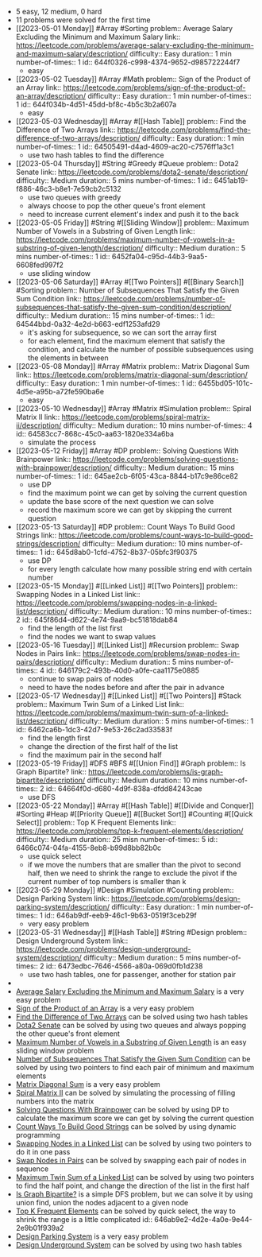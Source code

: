 - 5 easy, 12 medium, 0 hard
- 11 problems were solved for the first time
- [[2023-05-01 Monday]] #Array #Sorting 
  problem:: Average Salary Excluding the Minimum and Maximum Salary
  link:: https://leetcode.com/problems/average-salary-excluding-the-minimum-and-maximum-salary/description/
  difficulty:: Easy
  duration:: 1 min
  number-of-times:: 1
  id:: 644f0326-c998-4374-9652-d985722244f7
	- easy
- [[2023-05-02 Tuesday]] #Array #Math 
  problem:: Sign of the Product of an Array
  link:: https://leetcode.com/problems/sign-of-the-product-of-an-array/description/
  difficulty:: Easy
  duration:: 1 min
  number-of-times:: 1
  id:: 644f034b-4d51-45dd-bf8c-4b5c3b2a607a
	- easy
- [[2023-05-03 Wednesday]] #Array #[[Hash Table]] 
  problem:: Find the Difference of Two Arrays
  link:: https://leetcode.com/problems/find-the-difference-of-two-arrays/description/
  difficulty:: Easy
  duration:: 1 min
  number-of-times:: 1
  id:: 64505491-d4ad-4609-ac20-c7576ff1a3c1
	- use two hash tables to find the difference
- [[2023-05-04 Thursday]] #String #Greedy #Queue 
  problem:: Dota2 Senate
  link:: https://leetcode.com/problems/dota2-senate/description/
  difficulty:: Medium
  duration:: 5 mins
  number-of-times:: 1
  id:: 6451ab19-f886-46c3-b8e1-7e59cb2c5132
	- use two queues with greedy
	- always choose to pop the other queue's front element
	- need to increase current element's index and push it to the back
- [[2023-05-05 Friday]] #String #[[Sliding Window]] 
  problem:: Maximum Number of Vowels in a Substring of Given Length
  link:: https://leetcode.com/problems/maximum-number-of-vowels-in-a-substring-of-given-length/description/
  difficulty:: Medium
  duration:: 5 mins
  number-of-times:: 1
  id:: 6452fa04-c95d-44b3-9aa5-6608fed997f2
	- use sliding window
- [[2023-05-06 Saturday]] #Array #[[Two Pointers]] #[[Binary Search]] #Sorting 
  problem:: Number of Subsequences That Satisfy the Given Sum Condition
  link:: https://leetcode.com/problems/number-of-subsequences-that-satisfy-the-given-sum-condition/description/
  difficulty:: Medium
  duration:: 15 mins
  number-of-times:: 1
  id:: 64544bbd-0a32-4e2d-b663-edf1253afd29
	- it's asking for subsequence, so we can sort the array first
	- for each element, find the maximum element that satisfy the condition, and calculate the number of possible subsequences using the elements in between
- [[2023-05-08 Monday]] #Array #Matrix 
  problem:: Matrix Diagonal Sum
  link:: https://leetcode.com/problems/matrix-diagonal-sum/description/
  difficulty:: Easy
  duration:: 1 min
  number-of-times:: 1
  id:: 6455bd05-101c-4d5e-a95b-a72fe590ba6e
	- easy
- [[2023-05-10 Wednesday]] #Array #Matrix #Simulation 
  problem:: Spiral Matrix II
  link:: https://leetcode.com/problems/spiral-matrix-ii/description/
  difficulty:: Medium
  duration:: 10 mins
  number-of-times:: 4
  id:: 64583cc7-868c-45c0-aa63-1820e334a6ba
	- simulate the process
- [[2023-05-12 Friday]] #Array #DP 
  problem:: Solving Questions With Brainpower
  link:: https://leetcode.com/problems/solving-questions-with-brainpower/description/
  difficulty:: Medium
  duration:: 15 mins
  number-of-times:: 1
  id:: 645ae2cb-6f05-43ca-8844-b17c9e86ce82
	- use DP
	- find the maximum point we can get by solving the current question
	- update the base score of the next question we can solve
	- record the maximum score we  can get by skipping the current question
- [[2023-05-13 Saturday]] #DP 
  problem:: Count Ways To Build Good Strings
  link:: https://leetcode.com/problems/count-ways-to-build-good-strings/description/
  difficulty:: Medium
  duration:: 10 mins
  number-of-times:: 1
  id:: 645d8ab0-1cfd-4752-8b37-05bfc3f90375
	- use DP
	- for every length calculate how many possible string end with certain number
- [[2023-05-15 Monday]] #[[Linked List]] #[[Two Pointers]] 
  problem:: Swapping Nodes in a Linked List
  link:: https://leetcode.com/problems/swapping-nodes-in-a-linked-list/description/
  difficulty:: Medium
  duration:: 10 mins
  number-of-times:: 2
  id:: 645f86d4-d622-4e74-9aa9-bc51818dab84
	- find the length of the list first
	- find the nodes we want to swap values
- [[2023-05-16 Tuesday]] #[[Linked List]] #Recursion 
  problem:: Swap Nodes in Pairs
  link:: https://leetcode.com/problems/swap-nodes-in-pairs/description/
  difficulty:: Medium
  duration:: 5 mins
  number-of-times:: 4
  id:: 646179c2-493b-40d0-a0fe-caa1175e0885
	- continue to swap pairs of nodes
	- need to have the nodes before and after the pair in advance
- [[2023-05-17 Wednesday]] #[[Linked List]] #[[Two Pointers]] #Stack 
  problem:: Maximum Twin Sum of a Linked List
  link:: https://leetcode.com/problems/maximum-twin-sum-of-a-linked-list/description/
  difficulty:: Medium
  duration:: 5 mins
  number-of-times:: 1
  id:: 6462ca6b-1dc3-42d7-9e53-26c2ad33583f
	- find the length first
	- change the direction of the first half of the list
	- find the maximum pair in the second half
- [[2023-05-19 Friday]] #DFS #BFS #[[Union Find]] #Graph 
  problem:: Is Graph Bipartite?
  link:: https://leetcode.com/problems/is-graph-bipartite/description/
  difficulty:: Medium
  duration:: 10 mins
  number-of-times:: 2
  id:: 64664f0d-d680-4d9f-838a-dfdd84243cae
	- use DFS
- [[2023-05-22 Monday]] #Array #[[Hash Table]] #[[Divide and Conquer]] #Sorting #Heap #[[Priority Queue]] #[[Bucket Sort]] #Counting #[[Quick Select]] 
  problem:: Top K Frequent Elements
  link:: https://leetcode.com/problems/top-k-frequent-elements/description/
  difficulty:: Medium
  duration:: 25 misn
  number-of-times:: 5
  id:: 6466c074-04fa-4155-8eb8-b99d8bb82b0c
	- use quick select
	- if we move the numbers that are smaller than the pivot to second half, then we need to shrink the range to exclude the pivot if the current number of top numbers is smaller than k
- [[2023-05-29 Monday]] #Design #Simulation #Counting 
  problem:: Design Parking System
  link:: https://leetcode.com/problems/design-parking-system/description/
  difficulty:: Easy
  duration:: 1 min
  number-of-times:: 1
  id:: 646ab9df-eeb9-46c1-9b63-0519f3ceb29f
	- very easy problem
- [[2023-05-31 Wednesday]] #[[Hash Table]] #String #Design 
  problem:: Design Underground System
  link:: https://leetcode.com/problems/design-underground-system/description/
  difficulty:: Medium
  duration:: 5 mins
  number-of-times:: 2
  id:: 6473edbc-7646-4566-a80a-069d0fb1d238
	- use two hash tables, one for passenger, another for station pair
-
- [Average Salary Excluding the Minimum and Maximum Salary](((644f0326-c998-4374-9652-d985722244f7))) is a very easy problem
- [Sign of the Product of an Array](((644f034b-4d51-45dd-bf8c-4b5c3b2a607a))) is a very easy problem
- [Find the Difference of Two Arrays](((64505491-d4ad-4609-ac20-c7576ff1a3c1))) can be solved using two hash tables
- [Dota2 Senate](((6451ab19-f886-46c3-b8e1-7e59cb2c5132))) can be solved by using two queues and always popping the other queue's front element
- [Maximum Number of Vowels in a Substring of Given Length](((6452fa04-c95d-44b3-9aa5-6608fed997f2))) is an easy sliding window problem
- [Number of Subsequences That Satisfy the Given Sum Condition](((64544bbd-0a32-4e2d-b663-edf1253afd29))) can be solved by using two pointers to find each pair of minimum and maximum elements
- [Matrix Diagonal Sum](((6455bd05-101c-4d5e-a95b-a72fe590ba6e))) is a very easy problem
- [Spiral Matrix II](((64583cc7-868c-45c0-aa63-1820e334a6ba))) can be solved by simulating the processing of filling numbers into the matrix
- [Solving Questions With Brainpower](((645ae2cb-6f05-43ca-8844-b17c9e86ce82))) can be solved by using DP to calculate the maximum score we can get by solving the current question
- [Count Ways To Build Good Strings](((645d8ab0-1cfd-4752-8b37-05bfc3f90375))) can be solved by using dynamic programming
- [Swapping Nodes in a Linked List](((645f86d4-d622-4e74-9aa9-bc51818dab84))) can be solved by using two pointers to do it in one pass
- [Swap Nodes in Pairs](((646179c2-493b-40d0-a0fe-caa1175e0885))) can be solved by swapping each pair of nodes in sequence
- [Maximum Twin Sum of a Linked List](((6462ca6b-1dc3-42d7-9e53-26c2ad33583f))) can be solved by using two pointers to find the half point, and change the direction of the list in the first half
- [Is Graph Bipartite?](((64664f0d-d680-4d9f-838a-dfdd84243cae))) is a simple DFS problem, but we can solve it by using union find, union the nodes adjacent to a given node
- [Top K Frequent Elements](((6466c074-04fa-4155-8eb8-b99d8bb82b0c))) can be solved by quick select, the way to shrink the range is a little complicated
  id:: 646ab9e2-4d2e-4a0e-9e44-2e9b01f939a2
- [Design Parking System](((646ab9df-eeb9-46c1-9b63-0519f3ceb29f))) is a very easy problem
- [Design Underground System](((6473edbc-7646-4566-a80a-069d0fb1d238))) can be solved by using two hash tables